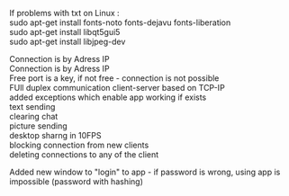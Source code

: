 If problems with txt on Linux :  
  sudo apt-get install fonts-noto fonts-dejavu fonts-liberation  
  sudo apt-get install libqt5gui5    
  sudo apt-get install libjpeg-dev
    
  Connection is by Adress IP  
Connection is by Adress IP  
 Free port is a key, if not free - connection is not possible   
FUll duplex communication client-server based on TCP-IP  
added exceptions which enable app working if exists  
text sending   
clearing chat  
picture sending   
desktop sharng in 10FPS   
blocking connection from new clients   
deleting connections to any of the client  

Added new window to "login" to app - if password is wrong, using app is impossible (password with hashing)

